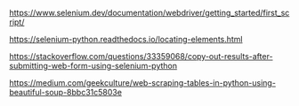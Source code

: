 https://www.selenium.dev/documentation/webdriver/getting_started/first_script/

https://selenium-python.readthedocs.io/locating-elements.html

https://stackoverflow.com/questions/33359068/copy-out-results-after-submitting-web-form-using-selenium-python

https://medium.com/geekculture/web-scraping-tables-in-python-using-beautiful-soup-8bbc31c5803e

